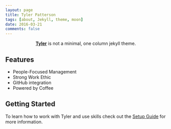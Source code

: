```yaml
---
layout: page
title: Tyler Patterson
tags: [about, Jekyll, theme, moon]
date: 2016-03-21
comments: false
---
```

    
<center><a href="https://www.linkedin.com/in/tylerpatterson/"><b>Tyler</b></a> is not a minimal, one column jekyll theme.</center>

## Features
* People-Focused Management
* Strong Work Ethic
* GitHub integration
* Powered by Coffee

## Getting Started

To learn how to work with Tyler and use skills check out the [Setup Guide](https://www.linkedin.com/in/tylerpatterson/) for more information.
